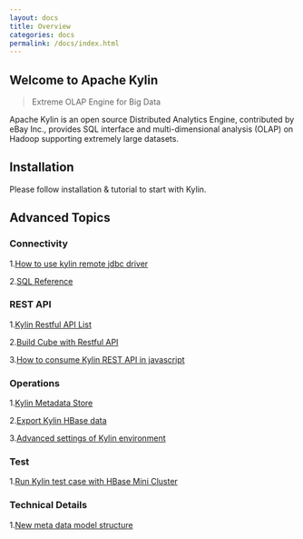 ```yaml
---
layout: docs
title: Overview
categories: docs
permalink: /docs/index.html
---
```


Welcome to Apache Kylin
------------  
> Extreme OLAP Engine for Big Data

Apache Kylin is an open source Distributed Analytics Engine, contributed by eBay Inc., provides SQL interface and multi-dimensional analysis (OLAP) on Hadoop supporting extremely large datasets.

Installation 
------------  

Please follow  installation & tutorial to start with Kylin.

Advanced Topics
-------  

### Connectivity
1.[How to use kylin remote jdbc driver](howto/howto_jdbc.html)

2.[SQL Reference](http://calcite.incubator.apache.org/)

### REST API
1.[Kylin Restful API List](/development/rest_api.html)

2.[Build Cube with Restful API](/development/build_api.html)

3.[How to consume Kylin REST API in javascript](/development/javascript_api.html)

### Operations
1.[Kylin Metadata Store](/development/new_metadata.html)

2.[Export Kylin HBase data](howto/howto_backup.html)

3.[Advanced settings of Kylin environment](install/advance_settings.html)

### Test
1.[Run Kylin test case with HBase Mini Cluster](/development/test_minicluster.html)


### Technical Details
1.[New meta data model structure](/development/new_metadata.html)



